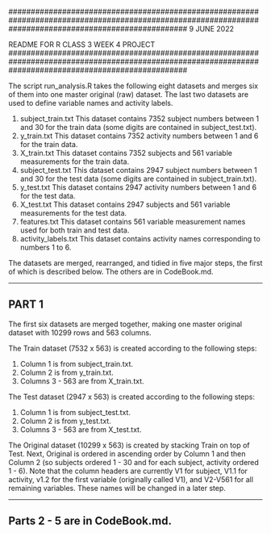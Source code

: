 ########################################################################################################################################################
9 JUNE 2022

README FOR R CLASS 3 WEEK 4 PROJECT
########################################################################################################################################################

The script run_analysis.R takes the following eight datasets and merges six of them into one master original (raw) dataset.
The last two datasets are used to define variable names and activity labels.

1) subject_train.txt	This dataset contains 7352 subject numbers between 1 and 30 for the train data (some digits are contained in subject_test.txt).
2) y_train.txt		This dataset contains 7352 activity numbers between 1 and 6 for the train data.
3) X_train.txt		This dataset contains 7352 subjects and 561 variable measurements for the train data.
4) subject_test.txt	This dataset contains 2947 subject numbers between 1 and 30 for the test data (some digits are contained in subject_train.txt).
5) y_test.txt		This dataset contains 2947 activity numbers between 1 and 6 for the test data.
6) X_test.txt		This dataset contains 2947 subjects and 561 variable measurements for the test data.
7) features.txt		This dataset contains 561 variable measurement names used for both train and test data.
8) activity_labels.txt	This dataset contains activity names corresponding to numbers 1 to 6.


The datasets are merged, rearranged, and tidied in five major steps, the first of which is described below. The others are in CodeBook.md.

--------------------------------------------------------------------------------------------------------------------------------------------------------
PART 1
--------------------------------------------------------------------------------------------------------------------------------------------------------
The first six datasets are merged together, making one master original dataset with 10299 rows and 563 columns.

The Train dataset (7532 x 563) is created according to the following steps:
1) Column 1 is from subject_train.txt.
2) Column 2 is from y_train.txt.
3) Columns 3 - 563 are from X_train.txt.

The Test dataset (2947 x 563) is created according to the following steps:
1) Column 1 is from subject_test.txt.
2) Column 2 is from y_test.txt.
3) Columns 3 - 563 are from X_test.txt.

The Original dataset (10299 x 563) is created by stacking Train on top of Test.
Next, Original is ordered in ascending order by Column 1 and then Column 2 (so subjects ordered 1 - 30 and for each subject, activity ordered 1 - 6).
Note that the column headers are currently V1 for subject, V1.1 for activity, v1.2 for the first variable (originally called V1), and V2-V561 for
all remaining variables. These names will be changed in a later step.


--------------------------------------------------------------------------------------------------------------------------------------------------------
Parts 2 - 5 are in CodeBook.md.
--------------------------------------------------------------------------------------------------------------------------------------------------------
